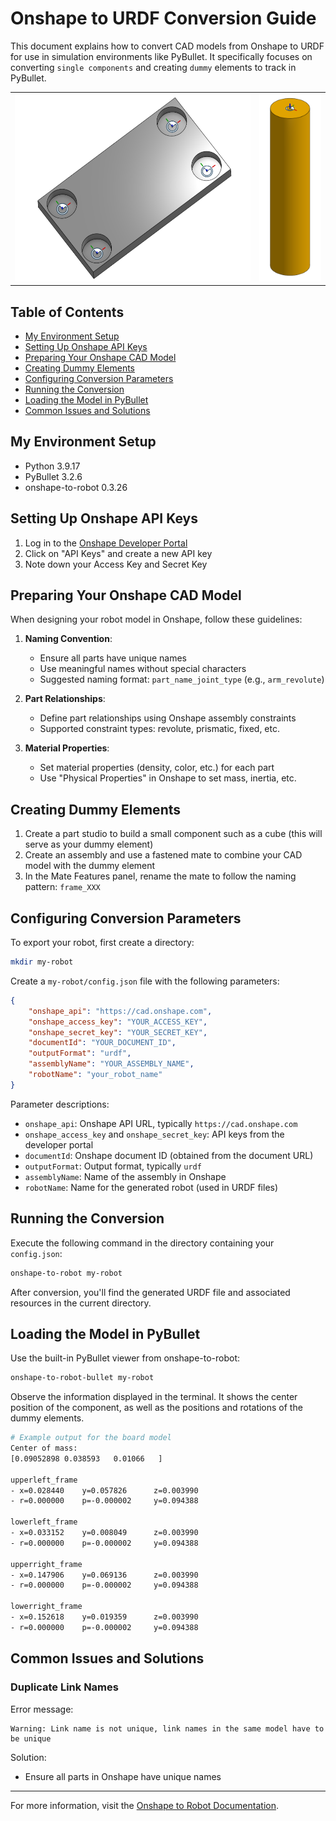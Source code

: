# Onshape to URDF Conversion Guide

This document explains how to convert CAD models from Onshape to URDF for use in simulation environments like PyBullet. It specifically focuses on converting `single components` and creating `dummy` elements to track in PyBullet.

<table>
  <tr>
    <td><img src="images/board.png" alt="Board" height="300"/></td>
    <td><img src="images/cylinder.png" alt="Cylinder" height="300"/></td>
  </tr>
</table>

## Table of Contents

- [My Environment Setup](#my-environment-setup)
- [Setting Up Onshape API Keys](#setting-up-onshape-api-keys)
- [Preparing Your Onshape CAD Model](#preparing-your-onshape-cad-model)
- [Creating Dummy Elements](#creating-dummy-elements)
- [Configuring Conversion Parameters](#configuring-conversion-parameters)
- [Running the Conversion](#running-the-conversion)
- [Loading the Model in PyBullet](#loading-the-model-in-pybullet)
- [Common Issues and Solutions](#common-issues-and-solutions)

## My Environment Setup

- Python 3.9.17
- PyBullet 3.2.6
- onshape-to-robot 0.3.26

## Setting Up Onshape API Keys

1. Log in to the [Onshape Developer Portal](https://dev-portal.onshape.com/)
2. Click on "API Keys" and create a new API key
3. Note down your Access Key and Secret Key

## Preparing Your Onshape CAD Model

When designing your robot model in Onshape, follow these guidelines:

1. **Naming Convention**:
   - Ensure all parts have unique names
   - Use meaningful names without special characters
   - Suggested naming format: `part_name_joint_type` (e.g., `arm_revolute`)

2. **Part Relationships**:
   - Define part relationships using Onshape assembly constraints
   - Supported constraint types: revolute, prismatic, fixed, etc.

3. **Material Properties**:
   - Set material properties (density, color, etc.) for each part
   - Use "Physical Properties" in Onshape to set mass, inertia, etc.

## Creating Dummy Elements

1. Create a part studio to build a small component such as a cube (this will serve as your dummy element)
2. Create an assembly and use a fastened mate to combine your CAD model with the dummy element
3. In the Mate Features panel, rename the mate to follow the naming pattern: `frame_XXX`

## Configuring Conversion Parameters

To export your robot, first create a directory:

```bash
mkdir my-robot
```

Create a `my-robot/config.json` file with the following parameters:

```json
{
    "onshape_api": "https://cad.onshape.com",
    "onshape_access_key": "YOUR_ACCESS_KEY",
    "onshape_secret_key": "YOUR_SECRET_KEY",
    "documentId": "YOUR_DOCUMENT_ID",
    "outputFormat": "urdf",
    "assemblyName": "YOUR_ASSEMBLY_NAME",
    "robotName": "your_robot_name"
}
```

Parameter descriptions:
- `onshape_api`: Onshape API URL, typically `https://cad.onshape.com`
- `onshape_access_key` and `onshape_secret_key`: API keys from the developer portal
- `documentId`: Onshape document ID (obtained from the document URL)
- `outputFormat`: Output format, typically `urdf`
- `assemblyName`: Name of the assembly in Onshape
- `robotName`: Name for the generated robot (used in URDF files)

## Running the Conversion

Execute the following command in the directory containing your `config.json`:

```bash
onshape-to-robot my-robot
```

After conversion, you'll find the generated URDF file and associated resources in the current directory.

## Loading the Model in PyBullet

Use the built-in PyBullet viewer from onshape-to-robot:

```bash
onshape-to-robot-bullet my-robot
```

Observe the information displayed in the terminal. It shows the center position of the component, as well as the positions and rotations of the dummy elements.

```bash
# Example output for the board model
Center of mass:
[0.09052898 0.038593   0.01066   ]

upperleft_frame
- x=0.028440    y=0.057826      z=0.003990
- r=0.000000    p=-0.000002     y=0.094388

lowerleft_frame
- x=0.033152    y=0.008049      z=0.003990
- r=0.000000    p=-0.000002     y=0.094388

upperright_frame
- x=0.147906    y=0.069136      z=0.003990
- r=0.000000    p=-0.000002     y=0.094388

lowerright_frame
- x=0.152618    y=0.019359      z=0.003990
- r=0.000000    p=-0.000002     y=0.094388
```

## Common Issues and Solutions

### Duplicate Link Names

Error message:
```
Warning: Link name is not unique, link names in the same model have to be unique
```

Solution:
- Ensure all parts in Onshape have unique names

---

For more information, visit the [Onshape to Robot Documentation](https://onshape-to-robot.readthedocs.io/en/latest/).
